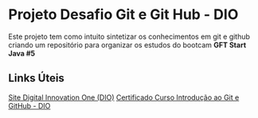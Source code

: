 # Projeto Desafio Git e Git Hub - DIO
Este projeto tem como intuito sintetizar os conhecimentos em git e github  
criando um repositório para organizar os estudos do bootcam **GFT Start Java #5**

## Links Úteis 
[Site Digital Innovation One (DIO)](https://www.dio.me/)
[Certificado Curso Introdução ao Git e GitHub - DIO](https://www.dio.me/certificate/D0EE4D2A/share)
